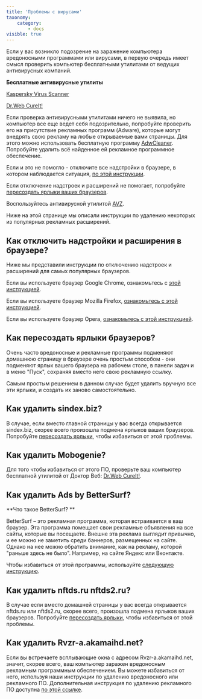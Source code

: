 ```yaml
---
title: 'Проблемы с вирусами'
taxonomy:
    category:
        - docs
visible: true
---
```


Если у вас возникло подозрение на заражение компьютера вредоносными программами или вирусами, в первую очередь имеет смысл проверить компьютер бесплатными утилитами от ведущих антивирусных компаний.

**Бесплатные антивирусные утилиты** 

[Kaspersky Virus Scanner](http://free.kaspersky.com/ru) 

[Dr.Web CureIt!](http://free.drweb.ru/cureit/)

Если проверка антивирусными утилитами ничего не выявила, но компьютер все еще ведет себя подозрительно, попробуйте проверить его на присутствие рекламных программ (Adware), которые могут внедрять свою рекламу на любые открываемые вами страницы. Для этого можно использовать бесплатную программу [AdwCleaner](http://www.softportal.com/software-31283-adwcleaner.html). Попробуйте удалить всё найденное ей рекламное программное обеспечение.

Если и это не помогло - отключите все надстройки в браузере, в котором наблюдается ситуация, [по этой инструкции](#plugins).

Если отключение надстроек и расширений не помогает, попробуйте [пересоздать ярлыки ваших браузеров](#cuts).

Воспользуйтесь антивирусной утилитой [AVZ](http://www.z-oleg.com).

Ниже на этой странице мы описали инструкции по удалению некоторых из популярных рекламных расширений.

<a name="plugins"></a>
## Как отключить надстройки и расширения в браузере?

Ниже мы представили инструкции по отключению надстроек и расширений для самых популярных браузеров.

Если вы используете браузер Google Chrome, ознакомьтесь с [этой инструкцией](https://support.google.com/chrome_webstore/answer/2664769?visit_id=0-636210884632942904-4100722315&hl=ru&rd=2).

Если вы используете браузер Mozilla Firefox, [ознакомьтесь с этой инструкцией](https://support.mozilla.org/ru/kb/udalenie-dopolnenij).

Если вы используете браузер Opera, [ознакомьтесь с этой инструкцией](http://help.opera.com/Windows/11.50/ru/extensions.html).

<a name="cuts"></a>
## Как пересоздать ярлыки браузеров?

Очень часто вредоносные и рекламные программы подменяют домашнюю страницу в браузере очень простым способом - они подменяют ярлык вашего браузера на рабочем столе, в панели задач и в меню "Пуск", сохраняя вместо него свою рекламную ссылку.

Самым простым решением в данном случае будет удалить вручную все эти ярлыки, и создать их заново самостоятельно.

## Как удалить sindex.biz?

В случае, если вместо главной страницы у вас всегда открывается sindex.biz, скорее всего произошла подмена ярлыков ваших браузеров. Попробуйте [пересоздать ярлыки](#cuts), чтобы избавиться от этой проблемы.

## Как удалить Mobogenie?

Для того чтобы избавиться от этого ПО, проверьте ваш компьютер бесплатной утилитой от Доктор Веб: [Dr.Web CureIt!](http://free.drweb.ru/cureit/).

## Как удалить Ads by BetterSurf?

**Что такое BetterSurf? **

BetterSurf – это рекламная программа, которая встраивается в ваш браузер. Эта программа помещает свои рекламные объявления на все сайты, которые вы посещаете. Внешне эта реклама выглядит привычно, и ее можно не заметить среди баннеров, размещенных на сайте. Однако на нее можно обратить внимание, как на рекламу, которой "раньше здесь не было". Например, на сайте Яндекс или Вконтакте.

Чтобы избавиться от этой программы, используйте [следующую инструкцию](http://jestyanka.ru/vredonosnaya-reklama-bettersurf-i-sposoby-eyo-ustraneniya.html).

## Как удалить nftds.ru nftds2.ru?

В случае если вместо домашней страницы у вас всегда открывается nftds.ru или nftds2.ru, скорее всего, произошла подмена ярлыков ваших браузеров. Попробуйте [пересоздать ярлыки](#cuts), чтобы избавиться от этой проблемы.

## Как удалить Rvzr-a.akamaihd.net?

Если вы встречаете всплывающие окна с адресом Rvzr-a.akamaihd.net, значит, скорее всего, ваш компьютер заражен вредоносным рекламным программным обеспечением. Вы можете избавиться от него, используя наши инструкции по удалению вредоносного или рекламного ПО. Дополнительная инструкция по удалению рекламного ПО доступна [по этой ссылке](http://bedynet.ru/rvzr-a-akamaihd-net-pop-up-virus/).